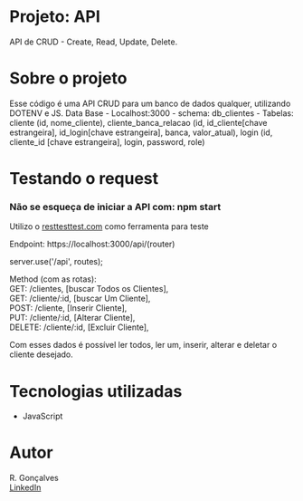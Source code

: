 # Projeto: API

API de CRUD - Create, Read, Update, Delete.

# Sobre o projeto

Esse código é uma API CRUD para um banco de dados qualquer, utilizando DOTENV e JS.
Data Base - Localhost:3000 - schema: db_clientes - Tabelas: cliente (id, nome_cliente), cliente_banca_relacao (id, id_cliente[chave estrangeira], id_login[chave estrangeira], banca, valor_atual), login (id, cliente_id [chave estrangeira], login, password, role)

# Testando o request

### Não se esqueça de iniciar a API com: npm start

Utilizo o [resttesttest.com](https://resttesttest.com/ "request test") como ferramenta para teste

Endpoint: https://localhost:3000/api/(router)</br>

server.use('/api', routes);</br>

Method (com as rotas):</br>
GET: /clientes, [buscar Todos os Clientes],</br>
GET: /cliente/:id, [buscar Um Cliente],</br>
POST: /cliente, [Inserir Cliente],</br>
PUT: /cliente/:id, [Alterar Cliente],</br>
DELETE: /cliente/:id, [Excluir Cliente],

Com esses dados é possível ler todos, ler um, inserir, alterar e deletar o cliente desejado.

# Tecnologias utilizadas

- JavaScript

# Autor

R. Gonçalves  
[LinkedIn](https://www.linkedin.com/in/unic-ri/ "Visite meu perfil no LinkedIn")

